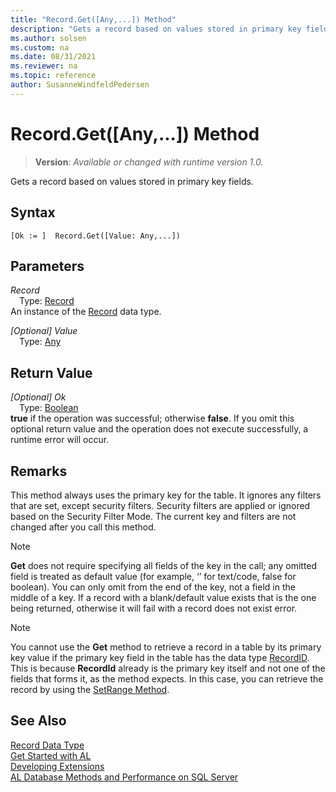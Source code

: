 ```yaml
---
title: "Record.Get([Any,...]) Method"
description: "Gets a record based on values stored in primary key fields."
ms.author: solsen
ms.custom: na
ms.date: 08/31/2021
ms.reviewer: na
ms.topic: reference
author: SusanneWindfeldPedersen
---
```

[//]: # (START>DO_NOT_EDIT)
[//]: # (IMPORTANT:Do not edit any of the content between here and the END>DO_NOT_EDIT.)
[//]: # (Any modifications should be made in the .xml files in the ModernDev repo.)
# Record.Get([Any,...]) Method
> **Version**: _Available or changed with runtime version 1.0._

Gets a record based on values stored in primary key fields.


## Syntax
```AL
[Ok := ]  Record.Get([Value: Any,...])
```
## Parameters
*Record*  
&emsp;Type: [Record](record-data-type.md)  
An instance of the [Record](record-data-type.md) data type.  

*[Optional] Value*  
&emsp;Type: [Any](../any/any-data-type.md)  
  


## Return Value
*[Optional] Ok*  
&emsp;Type: [Boolean](../boolean/boolean-data-type.md)  
**true** if the operation was successful; otherwise **false**.   If you omit this optional return value and the operation does not execute successfully, a runtime error will occur.  


[//]: # (IMPORTANT: END>DO_NOT_EDIT)

## Remarks

This method always uses the primary key for the table. It ignores any filters that are set, except security filters. Security filters are applied or ignored based on the Security Filter Mode. The current key and filters are not changed after you call this method. <!-- For more information, see Security Filter Modes.-->

> [!NOTE]  
> **Get** does not require specifying all fields of the key in the call; any omitted field is treated as default value (for example, ‘’ for text/code, false for boolean). You can only omit from the end of the key, not a field in the middle of a key. If a record with a blank/default value exists that is the one being returned, otherwise it will fail with a record does not exist error.

> [!NOTE]  
> You cannot use the **Get** method to retrieve a record in a table by its primary key value if the primary key field in the table has the data type [RecordID](../recordid/recordid-data-type.md). This is because **RecordId** already is the primary key itself and not one of the fields that forms it, as the method expects. In this case, you can retrieve the record by using the [SetRange Method](record-setrange-method.md).

<!--
## Example
This example requires that you create the following variable and text constants in the AL.


Variable name	DataType	Subtype

CustomerRec	Record	Customer


Text constant	ConstValue
Text000	The record was found.
Text001	The record could not be found.

Copy
CustomerRec.Get('1120');  
// This statement causes a run-time error if customer 1120 cannot be   
// found. To avoid this, use the following construct:  
IF CustomerRec.Get('1120') THEN  
  Message(Text000)  
ELSE  
  Message(Text001);  

-->
## See Also
[Record Data Type](record-data-type.md)  
[Get Started with AL](../../devenv-get-started.md)  
[Developing Extensions](../../devenv-dev-overview.md)  
[AL Database Methods and Performance on SQL Server](../../../administration/optimize-sql-al-Database-methods-and-performance-on-server.md)